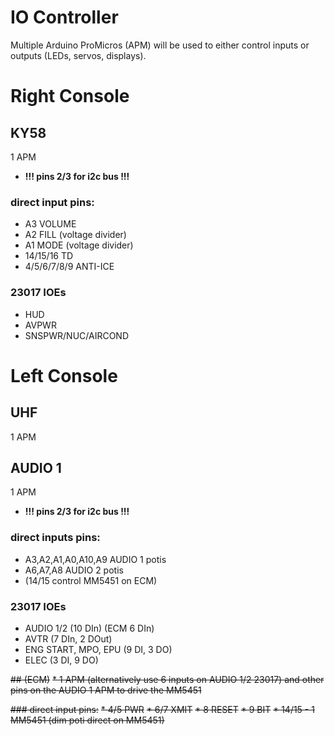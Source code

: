 # IO Controller

Multiple Arduino ProMicros (APM) will be used to either control inputs or outputs (LEDs, servos, displays).


# Right Console

## KY58 
1 APM
* **!!! pins 2/3 for i2c bus !!!**


### direct input pins:
* A3 VOLUME
* A2 FILL (voltage divider)
* A1 MODE (voltage divider)
* 14/15/16 TD
* 4/5/6/7/8/9 ANTI-ICE

### 23017 IOEs
* HUD
* AVPWR
* SNSPWR/NUC/AIRCOND

# Left Console

## UHF
1 APM

## AUDIO 1
1 APM
* **!!! pins 2/3 for i2c bus !!!**
### direct inputs pins:
* A3,A2,A1,A0,A10,A9 AUDIO 1 potis
* A6,A7,A8 AUDIO 2 potis
* (14/15 control MM5451 on ECM)

### 23017 IOEs
* AUDIO 1/2 (10 DIn) (ECM 6 DIn)
* AVTR (7 DIn, 2 DOut)
* ENG START, MPO, EPU (9 DI, 3 DO)
* ELEC (3 DI, 9 DO)

~~## (ECM)~~
~~* 1 APM (alternatively use 6 inputs on AUDIO 1/2 23017) and other pins on the AUDIO 1 APM to drive the MM5451~~

~~### direct input pins:~~
~~* 4/5 PWR~~
~~* 6/7 XMIT~~
~~* 8 RESET~~
~~* 9 BIT~~
~~* 14/15 - 1 MM5451 (dim poti direct on MM5451)~~

